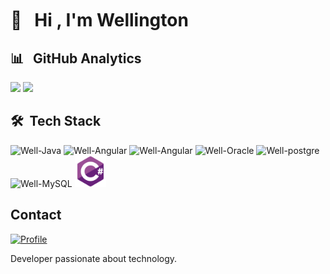 
<h1 aling="left">👋 &nbsp; Hi <img height="30px">, I'm Wellington</h1>

 <!---🔭 I’m currently working at [Empresa](Link daEmpresa)
- 💬 Ask me about **Java, Spring Boot, SQL**
- 👨‍💻 More at [wellington.dev](https://wellington.dev)-->

## 📊 &nbsp; GitHub Analytics
<p style="display: inline_block">
<img width="50%" src="https://github-readme-stats.vercel.app/api?username=wlusbar&show_icons=true&theme=dracula&include_all_commits=true"/>
<img width="38%" src="https://github-readme-stats.vercel.app/api/top-langs/?username=anuraghazra&layout=compact&theme=dracula"/>
</p>

## 🛠 &nbsp;Tech Stack
<div style="display: inline_block">
  <img aling="center" alt="Well-Java" height="60" width="70" src="https://cdn.jsdelivr.net/gh/devicons/devicon/icons/java/java-original-wordmark.svg">
  <img aling="center" alt="Well-Angular" height="60" width="50" src="https://cdn.jsdelivr.net/gh/devicons/devicon/icons/spring/spring-original-wordmark.svg">
  <img aling="center" alt="Well-Angular" height="50" width="60" src="https://cdn.jsdelivr.net/gh/devicons/devicon/icons/angularjs/angularjs-original.svg">
  <img aling="center" alt="Well-Oracle" height="60" width="60" src="https://cdn.jsdelivr.net/gh/devicons/devicon/icons/oracle/oracle-original.svg">
  <img aling="center" alt="Well-postgre" height="60" width="70" src="https://cdn.jsdelivr.net/gh/devicons/devicon/icons/postgresql/postgresql-plain-wordmark.svg">
  <img aling="center" alt="Well-MySQL" height="60" width="70" src="https://cdn.jsdelivr.net/gh/devicons/devicon/icons/mysql/mysql-original-wordmark.svg">
  <img aling="center" alt="Well-Csharp" height="50" width="50" src="https://raw.githubusercontent.com/devicons/devicon/master/icons/csharp/csharp-original.svg">
  <br>
</div>
<!--
<div style="display: inline_block">
<br/>
    <img aling="center" alt="Java" src="https://img.shields.io/badge/Java-ED8B00?style=for-the-badge&logo=openjdk&logoColor=white"/>
     <img aling="center" alt="Spring" src="https://img.shields.io/badge/Spring-6DB33F?style=for-the-badge&logo=spring&logoColor=white"/>
    <img aling="center" alt="Angular" src="https://img.shields.io/badge/Angular-DD0031?style=for-the-badge&logo=angular&logoColor=white"/>
    <img aling="center" alt="PostgreSQL" src="https://img.shields.io/badge/PostgreSQL-316192?style=for-the-badge&logo=postgresql&logoColor=white"/>
     <img aling="center" alt="Oracle" src="https://img.shields.io/badge/Oracle-F80000?style=for-the-badge&logo=oracle&logoColor=black"/>
     <img aling="center" alt="MySQL" src="https://img.shields.io/badge/MySQL-005C84?style=for-the-badge&logo=mysql&logoColor=white"/>
    <img aling="center" alt=".Net" src="https://img.shields.io/badge/.NET-5C2D91?style=for-the-badge&logo=.net&logoColor=white"/>
</div>-->

## Contact
[![Profile](https://img.shields.io/badge/LinkedIn-0077B5?style=for-the-badge&logo=linkedin&logoColor=white)](https://www.linkedin.com/in/wellingtonluizsb/)
<!--[![Profile](https://img.shields.io/badge/WhatsApp-25D366?style=for-the-badge&logo=whatsapp&logoColor=white)](https://api.whatsapp.com/send?phone=5531993862869&text=Ol%C3%A1!!!)
[![Profile](https://img.shields.io/badge/Wellington-05122A?style=flat&logo=instagram)](https://www.instagram.com/wellingtonbarbosa5205/)
-->
<p aling="left">Developer passionate about technology.</p>

